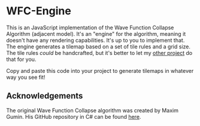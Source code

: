 # WFC-Engine

This is an JavaScript implementation of the Wave Function Collapse Algorithm (adjacent model). It's an "engine" for the algorithm, meaning it doesn't have any rendering capabilities. It's up to you to implement that. The engine generates a tilemap based on a set of tile rules and a grid size. The tile rules *could* be handcrafted, but it's better to let my [other project](https://github.com/NathanHinthorne/Wave-Function-Collapse) do that for you.

Copy and paste this code into your project to generate tilemaps in whatever way you see fit!

## Acknowledgements

The original Wave Function Collapse algorithm was created by Maxim Gumin. His GitHub repository in C# can be found [here](https://github.com/mxgmn/WaveFunctionCollapse).
